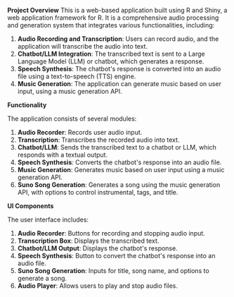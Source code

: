 **Project Overview**
This is a web-based application built using R and Shiny, a web application framework for R. It is a comprehensive audio processing and generation system that integrates various functionalities, including:

1. **Audio Recording and Transcription**: Users can record audio, and the application will transcribe the audio into text.
2. **Chatbot/LLM Integration**: The transcribed text is sent to a Large Language Model (LLM) or chatbot, which generates a response.
3. **Speech Synthesis**: The chatbot's response is converted into an audio file using a text-to-speech (TTS) engine.
4. **Music Generation**: The application can generate music based on user input, using a music generation API.

**Functionality**

The application consists of several modules:

1. **Audio Recorder**: Records user audio input.
2. **Transcription**: Transcribes the recorded audio into text.
3. **Chatbot/LLM**: Sends the transcribed text to a chatbot or LLM, which responds with a textual output.
4. **Speech Synthesis**: Converts the chatbot's response into an audio file.
5. **Music Generation**: Generates music based on user input using a music generation API.
6. **Suno Song Generation**: Generates a song using the music generation API, with options to control instrumental, tags, and title.

**UI Components**

The user interface includes:

1. **Audio Recorder**: Buttons for recording and stopping audio input.
2. **Transcription Box**: Displays the transcribed text.
3. **Chatbot/LLM Output**: Displays the chatbot's response.
4. **Speech Synthesis**: Button to convert the chatbot's response into an audio file.
5. **Suno Song Generation**: Inputs for title, song name, and options to generate a song.
6. **Audio Player**: Allows users to play and stop audio files.